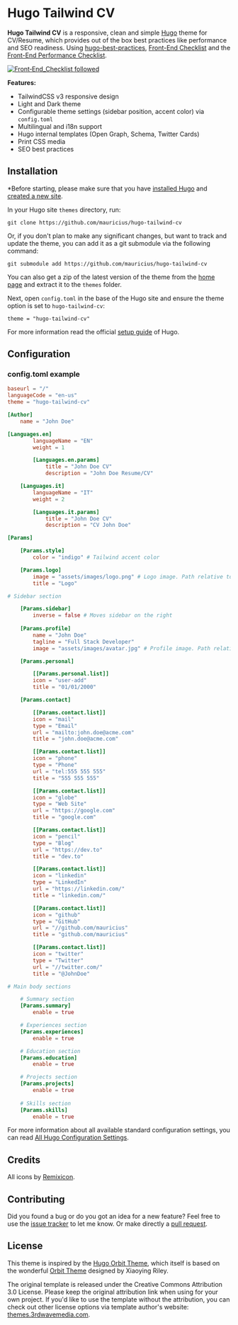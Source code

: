 # Hugo Tailwind CV

**Hugo Tailwind CV** is a responsive, clean and simple [Hugo](https://gohugo.io/) theme for CV/Resume, which provides out of the box best practices like performance and SEO readiness. Using [hugo-best-practices](https://github.com/spech66/hugo-best-practices), [Front-End Checklist](https://github.com/thedaviddias/Front-End-Checklist) and the [Front-End Performance Checklist](https://github.com/thedaviddias/Front-End-Performance-Checklist).

[![Front‑End_Checklist followed](https://img.shields.io/badge/Front‑End_Checklist-followed-brightgreen.svg)](https://github.com/thedaviddias/Front-End-Checklist/)

**Features:**

+ TailwindCSS v3 responsive design
+ Light and Dark theme
+ Configurable theme settings (sidebar position, accent color) via `config.toml`
+ Multilingual and i18n support
+ Hugo internal templates (Open Graph, Schema, Twitter Cards)
+ Print CSS media
+ SEO best practices

## Installation

*Before starting, please make sure that you have [installed Hugo](https://gohugo.io/getting-started/quick-start/#step-1-install-hugo) and
[created a new site](https://gohugo.io/getting-started/quick-start/#step-2-create-a-new-site).

In your Hugo site `themes` directory, run:

```
git clone https://github.com/mauricius/hugo-tailwind-cv
```

Or, if you don't plan to make any significant changes, but want to track and update the theme, you can add it as a git submodule via the following command:

```
git submodule add https://github.com/mauricius/hugo-tailwind-cv
```

You can also get a zip of the latest version of the theme from the [home page](https://github.com/mauricius/hugo-tailwind-cv) and extract it to the `themes` folder.

Next, open `config.toml` in the base of the Hugo site and ensure the theme option is set to `hugo-tailwind-cv`:

```
theme = "hugo-tailwind-cv"
```

For more information read the official [setup guide](https://gohugo.io/themes/installing-and-using-themes/) of Hugo.

## Configuration

### config.toml example

```toml
baseurl = "/"
languageCode = "en-us"
theme = "hugo-tailwind-cv"

[Author]
    name = "John Doe"

[Languages.en]
        languageName = "EN"
        weight = 1

        [Languages.en.params]
            title = "John Doe CV"
            description = "John Doe Resume/CV"

    [Languages.it]
        languageName = "IT"
        weight = 2

        [Languages.it.params]
            title = "John Doe CV"
            description = "CV John Doe"

[Params]

    [Params.style]
        color = "indigo" # Tailwind accent color

    [Params.logo]
        image = "assets/images/logo.png" # Logo image. Path relative to "static"
        title = "Logo"

# Sidebar section

    [Params.sidebar]
        inverse = false # Moves sidebar on the right
    
    [Params.profile]
        name = "John Doe"
        tagline = "Full Stack Developer"
        image = "assets/images/avatar.jpg" # Profile image. Path relative to "static"

    [Params.personal] 

        [[Params.personal.list]]
        icon = "user-add"
        title = "01/01/2000" 

    [Params.contact]

        [[Params.contact.list]]
        icon = "mail"
        type = "Email"
        url = "mailto:john.doe@acme.com"
        title = "john.doe@acme.com"

        [[Params.contact.list]]
        icon = "phone"
        type = "Phone"
        url = "tel:555 555 555"
        title = "555 555 555"

        [[Params.contact.list]]
        icon = "globe"
        type = "Web Site"
        url = "https://google.com"
        title = "google.com"

        [[Params.contact.list]]
        icon = "pencil"
        type = "Blog"
        url = "https://dev.to"
        title = "dev.to"

        [[Params.contact.list]]
        icon = "linkedin"
        type = "LinkedIn"
        url = "https://linkedin.com/"
        title = "linkedin.com/"

        [[Params.contact.list]]
        icon = "github"
        type = "GitHub"
        url = "//github.com/mauricius"
        title = "github.com/mauricius"

        [[Params.contact.list]]
        icon = "twitter"
        type = "Twitter"
        url = "//twitter.com/"
        title = "@JohnDoe"

# Main body sections

    # Summary section
    [Params.summary]
        enable = true

    # Experiences section
    [Params.experiences]
        enable = true

    # Education section
    [Params.education]
        enable = true

    # Projects section
    [Params.projects]
        enable = true
       
    # Skills section
    [Params.skills]
        enable = true
```

For more information about all available standard configuration settings, you can read [All Hugo Configuration Settings](https://gohugo.io/getting-started/configuration/#all-configuration-settings).

## Credits

All icons by [Remixicon](https://remixicon.com/).

## Contributing

Did you found a bug or do you got an idea for a new feature? Feel free to use the [issue tracker](https://github.com/mauricius/hugo-tailwind-cv/issues) to let me know. Or make directly a [pull request](https://github.com/mauricius/hugo-tailwind-cv/pulls).

## License

This theme is inspired by the [Hugo Orbit Theme](https://github.com/aerohub/hugo-orbit-theme), which itself is based on the wonderful [Orbit Theme](https://github.com/xriley/Orbit-Theme) designed by Xiaoying Riley.

The original template is released under the Creative Commons Attribution 3.0 License. Please keep the original attribution link when using for your own project. If you'd like to use the template without the attribution, you can check out other license options via template author's website: [themes.3rdwavemedia.com](https://themes.3rdwavemedia.com/).